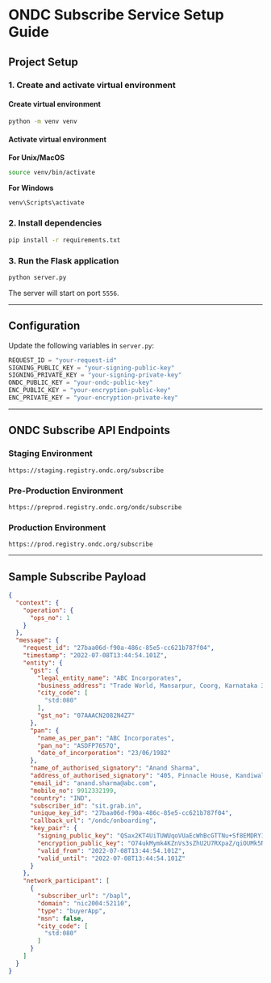 # ONDC Subscribe Service Setup Guide

## Project Setup

### 1. Create and activate virtual environment

#### Create virtual environment
```sh
python -m venv venv
```

#### Activate virtual environment
**For Unix/MacOS**
```sh
source venv/bin/activate
```

**For Windows**
```sh
venv\Scripts\activate
```

### 2. Install dependencies
```sh
pip install -r requirements.txt
```

### 3. Run the Flask application
```sh
python server.py
```

The server will start on port `5556`.

---

## Configuration

Update the following variables in `server.py`:

```python
REQUEST_ID = "your-request-id"
SIGNING_PUBLIC_KEY = "your-signing-public-key"
SIGNING_PRIVATE_KEY = "your-signing-private-key"
ONDC_PUBLIC_KEY = "your-ondc-public-key"
ENC_PUBLIC_KEY = "your-encryption-public-key"
ENC_PRIVATE_KEY = "your-encryption-private-key"
```

---

## ONDC Subscribe API Endpoints

### Staging Environment
`https://staging.registry.ondc.org/subscribe`

### Pre-Production Environment
`https://preprod.registry.ondc.org/ondc/subscribe`

### Production Environment
`https://prod.registry.ondc.org/subscribe`

---

## Sample Subscribe Payload

```json
{
  "context": {
    "operation": {
      "ops_no": 1
    }
  },
  "message": {
    "request_id": "27baa06d-f90a-486c-85e5-cc621b787f04",
    "timestamp": "2022-07-08T13:44:54.101Z",
    "entity": {
      "gst": {
        "legal_entity_name": "ABC Incorporates",
        "business_address": "Trade World, Mansarpur, Coorg, Karnataka 333333",
        "city_code": [
          "std:080"
        ],
        "gst_no": "07AAACN2082N4Z7"
      },
      "pan": {
        "name_as_per_pan": "ABC Incorporates",
        "pan_no": "ASDFP7657Q",
        "date_of_incorporation": "23/06/1982"
      },
      "name_of_authorised_signatory": "Anand Sharma",
      "address_of_authorised_signatory": "405, Pinnacle House, Kandiwali, Mumbai 400001",
      "email_id": "anand.sharma@abc.com",
      "mobile_no": 9912332199,
      "country": "IND",
      "subscriber_id": "sit.grab.in",
      "unique_key_id": "27baa06d-f90a-486c-85e5-cc621b787f04",
      "callback_url": "/ondc/onboarding",
      "key_pair": {
        "signing_public_key": "QSax2KT4UiTUWUqoVUaEcWhBcGTTNu+Sf8EMDRY1GaE=",
        "encryption_public_key": "O74ukMymk4KZnVs3sZhU2U7RXpaZ/qiOUMk5NWt6rbI=",
        "valid_from": "2022-07-08T13:44:54.101Z",
        "valid_until": "2022-07-08T13:44:54.101Z"
      }
    },
    "network_participant": [
      {
        "subscriber_url": "/bapl",
        "domain": "nic2004:52110",
        "type": "buyerApp",
        "msn": false,
        "city_code": [
          "std:080"
        ]
      }
    ]
  }
}
```

